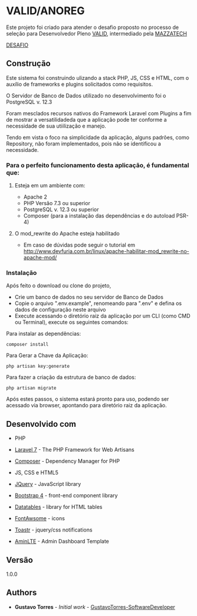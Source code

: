 # VALID/ANOREG

Este projeto foi criado para atender o desafio proposto no processo de seleção para Desenvolvedor Pleno [VALID](https://www.validcertificadora.com.br/), intermediado pela [MAZZATECH](http://mazza.tech/)

[DESAFIO](Desafio_PHP_Pleno.pdf)

## Construção

Este sistema foi construindo ulizando a stack PHP, JS, CSS e HTML, com o auxílio de frameworks e plugins solicitados como requisitos.

O Servidor de Banco de Dados utilizado no desenvolvimento foi o PostgreSQL v. 12.3

Foram mesclados recursos nativos do Framework Laravel com Plugins a fim de mostrar a versatilidadeda que a aplicação pode ter conforme a necessidade de sua utiilização e manejo.

Tendo em vista o foco na simplicidade da aplicação, alguns padrões, como Repository, não foram implementados, pois não se identificou a necessidade.


### Para o perfeito funcionamento desta aplicação, é fundamental que:

1. Esteja em um ambiente com:
	- Apache 2
	- PHP Versão 7.3 ou superior
	- PostgreSQL v. 12.3 ou superior
    - Composer (para a instalação das dependências e do autoload PSR-4)
	
2. O mod_rewrite do Apache esteja habilitado
	- Em caso de dúvidas pode seguir o tutorial em http://www.devfuria.com.br/linux/apache-habilitar-mod_rewrite-no-apache-mod/

### Instalação

Após feito o download ou clone do projeto, 

* Crie um banco de dados no seu servidor de Banco de Dados
* Copie o arquivo ".env.example", renomeando para ".env" e defina os dados de configuração neste arquivo
* Execute acessando o diretório raiz da aplicação por um CLI (como CMD ou Terminal), execute os seguintes comandos:

Para instalar as dependências:

```
composer install
```

Para Gerar a Chave da Aplicação:

```
php artisan key:generate
```

Para fazer a criação da estrutura de banco de dados:
```
php artisan migrate
```

Após estes passos, o sistema estará pronto para uso, podendo ser acessado via browser, apontando para diretório raiz da aplicação.

## Desenvolvido com

* PHP
* [Laravel 7](https://laravel.com/) - The PHP Framework for Web Artisans
* [Composer](https://getcomposer.org/) - Dependency Manager for PHP

* JS, CSS e HTML5
* [JQuery](https://jquery.com/) - JavaScript library
* [Bootstrap 4](https://getbootstrap.com/) - front-end component library
* [Datatables](https://datatables.net/) - library for HTML tables
* [FontAwsome](https://fontawesome.com/) - icons
* [Toastr](https://codeseven.github.io/toastr/) - jquery/css notifications
* [AminLTE](https://adminlte.io/) - Admin Dashboard Template


## Versão

1.0.0

## Authors

* **Gustavo Torres** - *Initial work* - [GustavoTorres-SoftwareDeveloper](http://gustavo-torres.esy.es/)
